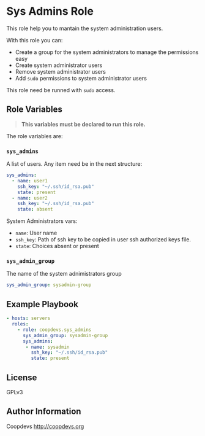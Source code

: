 Sys Admins Role
=========

This role help you to mantain the system administration users.

With this role you can:

* Create a group for the system administrators to manage the permissions easy
* Create system administrator users
* Remove system administrator users
* Add `sudo` permissions to system administrator users

This role need be runned with `sudo` access.

Role Variables
--------------

> **This variables must be declared to run this role.**

The role variables are:

### `sys_admins`

A list of users. Any item need be in the next structure:

```yaml
sys_admins:
  - name: user1
    ssh_key: "~/.ssh/id_rsa.pub"
    state: present
  - name: user2
    ssh_key: "~/.ssh/id_rsa.pub"
    state: absent
``` 

System Administrators vars:

- `name`: User name
- `ssh_key`: Path of ssh key to be copied in user ssh authorized keys file.
- `state`: Choices absent or present

### `sys_admin_group`

The name of the system adnimistrators group

```yaml
sys_admin_group: sysadmin-group
``` 
Example Playbook
----------------

```yaml
- hosts: servers
  roles:
    - role: coopdevs.sys_admins
      sys_admin_group: sysadmin-group
      sys_admins:
       - name: sysadmin
         ssh_key: "~/.ssh/id_rsa.pub"
         state: present
```

License
-------

GPLv3

Author Information
------------------

Coopdevs http://coopdevs.org
